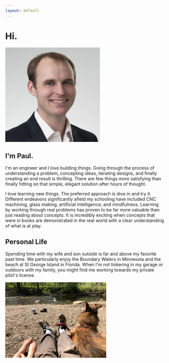 ```yaml
---
layout: default
---
```


# Hi.

<img src="assets/home/Headshot-2019 - Cropped.jpg" width="300" height="300">

## I'm Paul.
I'm an engineer and I love building things.  Going through the process of understanding a problem, concepting ideas, iterating designs, and finally creating an end result is thrilling.  There are few things more satisfying than finally hitting on that simple, elegant solution after hours of thought.  

I love learning new things.  The preferred approach is dive in and try it.  Different endeavors significantly afield my schooling have included CNC machining, glass making, artificial intelligence, and mindfulness.  Learning by working through real problems has proven to be far more valuable than just reading about concepts.  It is incredibly exciting when concepts that were  in books are demonstrated in the real world with a clear understanding of what is at play.

## Personal Life
Spending time with my wife and son outside is far and above my favorite past time.  We particularly enjoy the Boundary Waters in Minnesota and the beach at St George Island in Florida.  When I'm not tinkering in my garage or outdoors with my family, you might find me working towards my private pilot's license.  

<img src="assets/home/familypic.jpg">